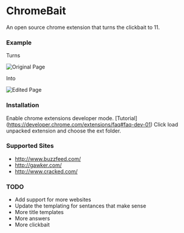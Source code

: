 # ChromeBait
An open source chrome extension that turns the clickbait to 11.

### Example

Turns

![Original Page](http://i.imgur.com/7pVEqpE.png)

Into

![Edited Page](http://i.imgur.com/jb8Q5rS.png)
### Installation
Enable chrome extensions developer mode. [Tutorial] (https://developer.chrome.com/extensions/faq#faq-dev-01)
Click load unpacked extension and choose the ext folder.

### Supported Sites
* http://www.buzzfeed.com/
* http://gawker.com/
* http://www.cracked.com/

### TODO

* Add support for more websites
* Update the templating for sentances that make sense
* More title templates
* More answers
* More clickbait

